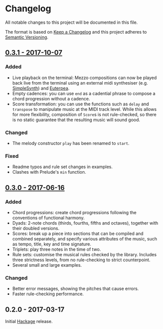 # Changelog
All notable changes to this project will be documented in this file.

The format is based on [Keep a Changelog](http://keepachangelog.com/)
and this project adheres to [Semantic Versioning](http://semver.org/).

<!-- ## [Unreleased](https://github.com/DimaSamoz/mezzo/compare/v0.3.1...HEAD) -->

## [0.3.1 - 2017-10-07](https://github.com/DimaSamoz/mezzo/releases/tag/v0.3.1)
### Added
- Live playback on the terminal: Mezzo compositions can now be played back live from the terminal using an external midi synthesiser (e.g. [SimpleSynth](http://notahat.com/simplesynth/)) and [Euterpea](http://www.euterpea.com/).
- Empty cadences: you can use `end` as a cadential phrase to compose a chord progression without a cadence.
- Score transformation: you can use the functions such as `delay` and `transpose` to manipulate music at the MIDI track level. While this allows for more flexibility, composition of `Score`s is not rule-checked, so there is no static guarantee that the resulting music will sound good.

### Changed
- The melody constructor `play` has been renamed to `start`.

### Fixed
- Readme typos and rule set changes in examples.
- Clashes with Prelude's `min` function.

## [0.3.0 - 2017-06-16](https://github.com/DimaSamoz/mezzo/releases/tag/v0.3.0)
### Added
- Chord progressions: create chord progressions following the conventions of functional harmony.
- Dyads: 2-note chords (thirds, fourths, fifths and octaves), together with their doubled versions.
- Scores: break up a piece into sections that can be compiled and combined separately, and specify various attributes of the music, such as tempo, title, key and time signature.
- Triplets: play three notes in the time of two.
- Rule sets: customise the musical rules checked by the library. Includes three strictness levels, from no rule-checking to strict counterpoint.
- Several small and large examples.

### Changed
- Better error messages, showing the pitches that cause errors.
- Faster rule-checking performance.

## 0.2.0 - 2017-03-17
Initial [Hackage](https://hackage.haskell.org/package/mezzo) release.
